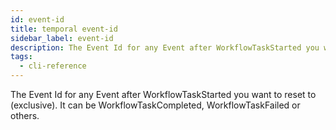 ```yaml
---
id: event-id
title: temporal event-id
sidebar_label: event-id
description: The Event Id for any Event after WorkflowTaskStarted you want to reset to (exclusive).
tags:
  - cli-reference
---
```


The Event Id for any Event after WorkflowTaskStarted you want to reset to (exclusive).
It can be WorkflowTaskCompleted, WorkflowTaskFailed or others.

